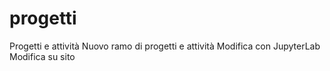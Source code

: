 # progetti
Progetti e attività
Nuovo ramo di progetti e attività
Modifica con JupyterLab
Modifica su sito
